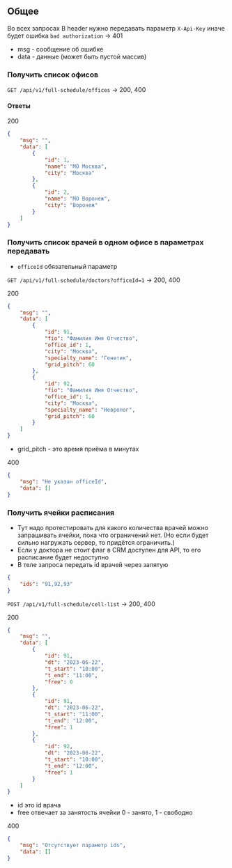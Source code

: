 ## Общее
Во всех запросах В header нужно передавать параметр `X-Api-Key`
иначе будет ошибка `bad authorization` → 401

* msg - сообщение об ошибке
* data - данные (может быть пустой массив)


### Получить список офисов
`GET /api/v1/full-schedule/offices` → 200, 400

#### Ответы

200
```json
{
    "msg": "",
    "data": [
        {
            "id": 1,
            "name": "МО Москва",
            "city": "Москва"
        },
        {
            "id": 2,
            "name": "МО Воронеж",
            "city": "Воронеж"
        }
    ]
}
```



### Получить список врачей в одном офисе в параметрах передавать

* `officeId` обязательный параметр

`GET /api/v1/full-schedule/doctors?officeId=1` → 200, 400

200
```json
{
    "msg": "",
    "data": [
        {
            "id": 91,
            "fio": "Фамилия Имя Отчество",
            "office_id": 1,
            "city": "Москва",          
            "specialty_name": "Генетик",
            "grid_pitch": 60
        },
        {
            "id": 92,
            "fio": "Фамилия Имя Отчество",
            "office_id": 1,
            "city": "Москва",            
            "specialty_name": "Невролог",
            "grid_pitch": 60
        }
    ]
}
```
* grid_pitch - это время приёма в минутах

400
```json
{
    "msg": "Не указан officeId",
    "data": []
}
```




### Получить ячейки расписания
* Тут надо протестировать для какого количества врачей можно запрашивать ячейки, пока что ограничений нет. (Но если будет сильно нагружать сервер, то придётся ограничить.)
* Если у доктора не стоит флаг в CRM доступен для API, то его расписание будет недоступно
* В теле запроса передать id врачей через запятую
```json
{
    "ids": "91,92,93"
}
```
`POST /api/v1/full-schedule/cell-list` → 200, 400

200
```json
{
    "msg": "",
    "data": [
        {
            "id": 91,
            "dt": "2023-06-22",
            "t_start": "10:00",
            "t_end": "11:00",
            "free": 0
        },
        {
            "id": 91,
            "dt": "2023-06-22",
            "t_start": "11:00",
            "t_end": "12:00",
            "free": 1
        },
        {
            "id": 92,
            "dt": "2023-06-22",
            "t_start": "10:00",
            "t_end": "12:00",
            "free": 1
        }
    ]
}
```
* id это id врача
* free отвечает за занятость ячейки 0 - занято, 1 - свободно


400
```json
{
    "msg": "Отсутствует параметр ids",
    "data": []
}
```

